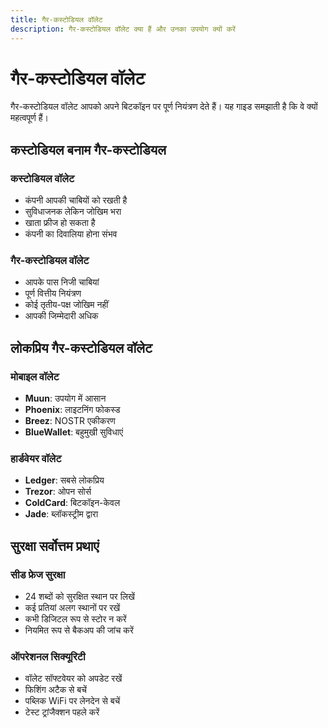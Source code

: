 ```yaml
---
title: गैर-कस्टोडियल वॉलेट
description: गैर-कस्टोडियल वॉलेट क्या हैं और उनका उपयोग क्यों करें
---
```


# गैर-कस्टोडियल वॉलेट

गैर-कस्टोडियल वॉलेट आपको अपने बिटकॉइन पर पूर्ण नियंत्रण देते हैं। यह गाइड समझाती है कि वे क्यों महत्वपूर्ण हैं।

## कस्टोडियल बनाम गैर-कस्टोडियल

### कस्टोडियल वॉलेट
- कंपनी आपकी चाबियों को रखती है
- सुविधाजनक लेकिन जोखिम भरा
- खाता फ्रीज हो सकता है
- कंपनी का दिवालिया होना संभव

### गैर-कस्टोडियल वॉलेट
- आपके पास निजी चाबियां
- पूर्ण वित्तीय नियंत्रण
- कोई तृतीय-पक्ष जोखिम नहीं
- आपकी जिम्मेदारी अधिक

## लोकप्रिय गैर-कस्टोडियल वॉलेट

### मोबाइल वॉलेट
- **Muun**: उपयोग में आसान
- **Phoenix**: लाइटनिंग फोकस्ड
- **Breez**: NOSTR एकीकरण
- **BlueWallet**: बहुमुखी सुविधाएं

### हार्डवेयर वॉलेट
- **Ledger**: सबसे लोकप्रिय
- **Trezor**: ओपन सोर्स
- **ColdCard**: बिटकॉइन-केवल
- **Jade**: ब्लॉकस्ट्रीम द्वारा

## सुरक्षा सर्वोत्तम प्रथाएं

### सीड फ्रेज सुरक्षा
- 24 शब्दों को सुरक्षित स्थान पर लिखें
- कई प्रतियां अलग स्थानों पर रखें
- कभी डिजिटल रूप से स्टोर न करें
- नियमित रूप से बैकअप की जांच करें

### ऑपरेशनल सिक्यूरिटी
- वॉलेट सॉफ्टवेयर को अपडेट रखें
- फिशिंग अटैक से बचें
- पब्लिक WiFi पर लेनदेन से बचें
- टेस्ट ट्रांजैक्शन पहले करें